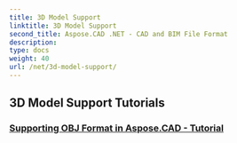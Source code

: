 ```yaml
---
title: 3D Model Support
linktitle: 3D Model Support
second_title: Aspose.CAD .NET - CAD and BIM File Format
description: 
type: docs
weight: 40
url: /net/3d-model-support/
---
```


## 3D Model Support Tutorials
### [Supporting OBJ Format in Aspose.CAD - Tutorial](./supporting-obj-format-in-aspose-cad/)
